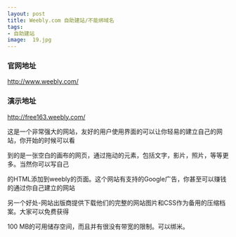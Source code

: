 ```yaml
---
layout: post
title: Weebly.com 自助建站/不能绑域名
tags:
- 自助建站
image:  19.jpg
---
```



### 官网地址
http://www.weebly.com/

### 演示地址
http://free163.weebly.com/

这是一个非常强大的网站，友好的用户使用界面的可以让你轻易的建立自己的网站，你开始的时候可以看

到的是一张空白的画布的网页，通过拖动的元素，包括文字，影片，照片，等等更多。当然你可以写自己

的HTML添加到weebly的页面。这个网站有支持的Google广告，你甚至可以赚钱的通过你自己建立的网站 

另一个好处-网站出版商提供下载他们的完整的网站图片和CSS作为备用的压缩档案。大家可以免费获得

100 MB的可用储存空间，而且并有很没有带宽的限制。可以绑米。